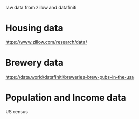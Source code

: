 raw data from zillow and datafiniti

# Housing data
https://www.zillow.com/research/data/

# Brewery data
https://data.world/datafiniti/breweries-brew-pubs-in-the-usa

# Population and Income data
US census

